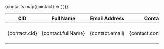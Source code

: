 <table className="w-full text-white border-collapse text-xs sm:text-sm">
  <thead>
    <tr className="bg-purple-800 bg-opacity-50">
      <th className="border border-purple-600 px-1 sm:px-2 py-1 sm:py-2">CID</th>
      <th className="border border-purple-600 px-1 sm:px-2 py-1 sm:py-2">Full Name</th>
      <th className="border border-purple-600 px-1 sm:px-2 py-1 sm:py-2">Email Address</th>
      <th className="border border-purple-600 px-1 sm:px-2 py-1 sm:py-2">Contact No.</th>
      <th className="border border-purple-600 px-1 sm:px-2 py-1 sm:py-2">Location</th>
      <th className="border border-purple-600 px-1 sm:px-2 py-1 sm:py-2">Date Created</th>
      <th className="border border-purple-600 px-1 sm:px-2 py-1 sm:py-2">Actions</th>
    </tr>
  </thead>
  <tbody>
    {contacts.map((contact) => (
      <tr key={contact.id} className="border-b border-white/30 hover:bg-white/20">
        <td className="px-1 sm:px-2 py-1 sm:py-2">{contact.cid}</td>
        <td className="px-1 sm:px-2 py-1 sm:py-2">{contact.fullName}</td>
        <td className="px-1 sm:px-2 py-1 sm:py-2">{contact.email}</td>
        <td className="px-1 sm:px-2 py-1 sm:py-2">{contact.contactNumber}</td>
        <td className="px-1 sm:px-2 py-1 sm:py-2">{contact.location}</td>
        <td className="px-1 sm:px-2 py-1 sm:py-2">{contact.registeredDate}</td>
        <td className="px-1 sm:px-2 py-1 sm:py-2 flex gap-1 flex-wrap">
          <button className="bg-blue-500 hover:bg-blue-600 text-white px-1 sm:px-2 py-0.5 sm:py-1 rounded text-[10px] sm:text-xs">
            View
          </button>
          <button className="bg-yellow-500 hover:bg-yellow-600 text-white px-1 sm:px-2 py-0.5 sm:py-1 rounded text-[10px] sm:text-xs">
            Update
          </button>
          <button className="bg-red-500 hover:bg-red-600 text-white px-1 sm:px-2 py-0.5 sm:py-1 rounded text-[10px] sm:text-xs">
            Delete
          </button>
        </td>
      </tr>
    ))}
  </tbody>
</table>
